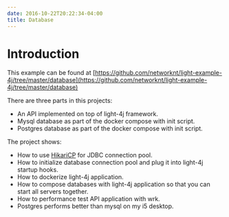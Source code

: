 ```yaml
---
date: 2016-10-22T20:22:34-04:00
title: Database
---
```


# Introduction

This example can be found at [https://github.com/networknt/light-example-4j/tree/master/database](https://github.com/networknt/light-example-4j/tree/master/database)

There are three parts in this projects:

* An API implemented on top of light-4j framework.
* Mysql database as part of the docker compose with init script.
* Postgres database as part of the docker compose with init script.

The project shows:

* How to use [HikariCP](https://github.com/brettwooldridge/HikariCP) for JDBC connection pool.
* How to initialize database connection pool and plug it into light-4j startup hooks.
* How to dockerize light-4j application.
* How to compose databases with light-4j application so that you can start all servers together.
* How to performance test API application with wrk.
* Postgres performs better than mysql on my i5 desktop.

